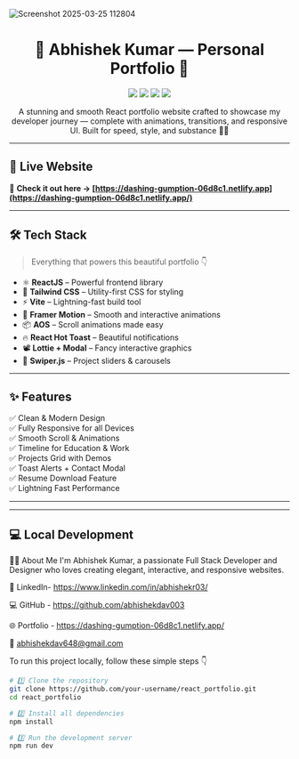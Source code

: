 ![Screenshot 2025-03-25 112804](https://github.com/user-attachments/assets/735dd707-2569-481d-9cea-76e977f6d86b)<h1 align="center">🌟 Abhishek Kumar — Personal Portfolio 🌟</h1>


<p align="center">
  <img src="https://img.shields.io/badge/React-18.2-blue?logo=react&logoColor=white" />
  <img src="https://img.shields.io/badge/TailwindCSS-3.2-green?logo=tailwindcss&logoColor=white" />
  <img src="https://img.shields.io/badge/Vite-3.2-purple?logo=vite&logoColor=white" />
  <img src="https://img.shields.io/badge/Netlify-Live-green?logo=netlify&logoColor=white" />
</p>

<p align="center">
  A stunning and smooth React portfolio website crafted to showcase my developer journey — complete with animations, transitions, and responsive UI. Built for speed, style, and substance 💼✨
</p>

---

## 🚀 Live Website

🎯 **Check it out here → [https://dashing-gumption-06d8c1.netlify.app](https://dashing-gumption-06d8c1.netlify.app/)**

---

## 🛠 Tech Stack

> Everything that powers this beautiful portfolio 👇

- ⚛️ **ReactJS** – Powerful frontend library
- 🎨 **Tailwind CSS** – Utility-first CSS for styling
- ⚡ **Vite** – Lightning-fast build tool
- 🎥 **Framer Motion** – Smooth and interactive animations
- 📦 **AOS** – Scroll animations made easy
- 🔥 **React Hot Toast** – Beautiful notifications
- 📽 **Lottie + Modal** – Fancy interactive graphics
- 🔁 **Swiper.js** – Project sliders & carousels

---

## ✨ Features

✅ Clean & Modern Design  
✅ Fully Responsive for all Devices  
✅ Smooth Scroll & Animations  
✅ Timeline for Education & Work  
✅ Projects Grid with Demos  
✅ Toast Alerts + Contact Modal  
✅ Resume Download Feature  
✅ Lightning Fast Performance  

---


---

## 💻 Local Development

🧑‍💼 About Me
I'm Abhishek Kumar, a passionate Full Stack Developer and Designer who loves creating elegant, interactive, and responsive websites.

🔗 LinkedIn- https://www.linkedin.com/in/abhishekr03/

💻 GitHub - https://github.com/abhishekdav003

🌐 Portfolio - https://dashing-gumption-06d8c1.netlify.app/

📧 abhishekdav648@gmail.com


To run this project locally, follow these simple steps 👇

```bash
# 1️⃣ Clone the repository
git clone https://github.com/your-username/react_portfolio.git
cd react_portfolio

# 2️⃣ Install all dependencies
npm install

# 3️⃣ Run the development server
npm run dev


